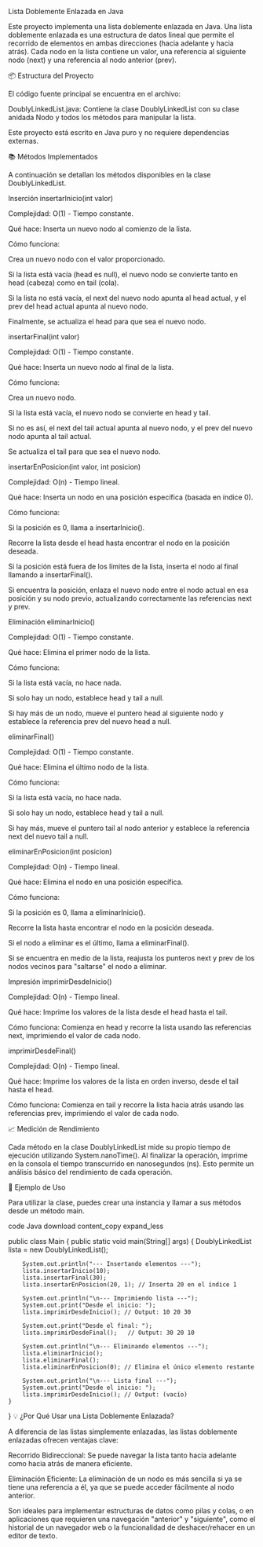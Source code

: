 Lista Doblemente Enlazada en Java

Este proyecto implementa una lista doblemente enlazada en Java. Una lista doblemente enlazada es una estructura de datos lineal que permite el recorrido de elementos en ambas direcciones (hacia adelante y hacia atrás). Cada nodo en la lista contiene un valor, una referencia al siguiente nodo (next) y una referencia al nodo anterior (prev).

📦 Estructura del Proyecto

El código fuente principal se encuentra en el archivo:

DoublyLinkedList.java: Contiene la clase DoublyLinkedList con su clase anidada Nodo y todos los métodos para manipular la lista.

Este proyecto está escrito en Java puro y no requiere dependencias externas.

📚 Métodos Implementados

A continuación se detallan los métodos disponibles en la clase DoublyLinkedList.

Inserción
insertarInicio(int valor)

Complejidad: O(1) - Tiempo constante.

Qué hace: Inserta un nuevo nodo al comienzo de la lista.

Cómo funciona:

Crea un nuevo nodo con el valor proporcionado.

Si la lista está vacía (head es null), el nuevo nodo se convierte tanto en head (cabeza) como en tail (cola).

Si la lista no está vacía, el next del nuevo nodo apunta al head actual, y el prev del head actual apunta al nuevo nodo.

Finalmente, se actualiza el head para que sea el nuevo nodo.

insertarFinal(int valor)

Complejidad: O(1) - Tiempo constante.

Qué hace: Inserta un nuevo nodo al final de la lista.

Cómo funciona:

Crea un nuevo nodo.

Si la lista está vacía, el nuevo nodo se convierte en head y tail.

Si no es así, el next del tail actual apunta al nuevo nodo, y el prev del nuevo nodo apunta al tail actual.

Se actualiza el tail para que sea el nuevo nodo.

insertarEnPosicion(int valor, int posicion)

Complejidad: O(n) - Tiempo lineal.

Qué hace: Inserta un nodo en una posición específica (basada en índice 0).

Cómo funciona:

Si la posición es 0, llama a insertarInicio().

Recorre la lista desde el head hasta encontrar el nodo en la posición deseada.

Si la posición está fuera de los límites de la lista, inserta el nodo al final llamando a insertarFinal().

Si encuentra la posición, enlaza el nuevo nodo entre el nodo actual en esa posición y su nodo previo, actualizando correctamente las referencias next y prev.

Eliminación
eliminarInicio()

Complejidad: O(1) - Tiempo constante.

Qué hace: Elimina el primer nodo de la lista.

Cómo funciona:

Si la lista está vacía, no hace nada.

Si solo hay un nodo, establece head y tail a null.

Si hay más de un nodo, mueve el puntero head al siguiente nodo y establece la referencia prev del nuevo head a null.

eliminarFinal()

Complejidad: O(1) - Tiempo constante.

Qué hace: Elimina el último nodo de la lista.

Cómo funciona:

Si la lista está vacía, no hace nada.

Si solo hay un nodo, establece head y tail a null.

Si hay más, mueve el puntero tail al nodo anterior y establece la referencia next del nuevo tail a null.

eliminarEnPosicion(int posicion)

Complejidad: O(n) - Tiempo lineal.

Qué hace: Elimina el nodo en una posición específica.

Cómo funciona:

Si la posición es 0, llama a eliminarInicio().

Recorre la lista hasta encontrar el nodo en la posición deseada.

Si el nodo a eliminar es el último, llama a eliminarFinal().

Si se encuentra en medio de la lista, reajusta los punteros next y prev de los nodos vecinos para "saltarse" el nodo a eliminar.

Impresión
imprimirDesdeInicio()

Complejidad: O(n) - Tiempo lineal.

Qué hace: Imprime los valores de la lista desde el head hasta el tail.

Cómo funciona: Comienza en head y recorre la lista usando las referencias next, imprimiendo el valor de cada nodo.

imprimirDesdeFinal()

Complejidad: O(n) - Tiempo lineal.

Qué hace: Imprime los valores de la lista en orden inverso, desde el tail hasta el head.

Cómo funciona: Comienza en tail y recorre la lista hacia atrás usando las referencias prev, imprimiendo el valor de cada nodo.

📈 Medición de Rendimiento

Cada método en la clase DoublyLinkedList mide su propio tiempo de ejecución utilizando System.nanoTime(). Al finalizar la operación, imprime en la consola el tiempo transcurrido en nanosegundos (ns). Esto permite un análisis básico del rendimiento de cada operación.

🚀 Ejemplo de Uso

Para utilizar la clase, puedes crear una instancia y llamar a sus métodos desde un método main.

code
Java
download
content_copy
expand_less

public class Main {
  public static void main(String[] args) {
    DoublyLinkedList lista = new DoublyLinkedList();

        System.out.println("--- Insertando elementos ---");
        lista.insertarInicio(10);
        lista.insertarFinal(30);
        lista.insertarEnPosicion(20, 1); // Inserta 20 en el índice 1

        System.out.println("\n--- Imprimiendo lista ---");
        System.out.print("Desde el inicio: ");
        lista.imprimirDesdeInicio(); // Output: 10 20 30

        System.out.print("Desde el final: ");
        lista.imprimirDesdeFinal();   // Output: 30 20 10

        System.out.println("\n--- Eliminando elementos ---");
        lista.eliminarInicio();
        lista.eliminarFinal();
        lista.eliminarEnPosicion(0); // Elimina el único elemento restante

        System.out.println("\n--- Lista final ---");
        System.out.print("Desde el inicio: ");
        lista.imprimirDesdeInicio(); // Output: (vacío)
    }
}
💡 ¿Por Qué Usar una Lista Doblemente Enlazada?

A diferencia de las listas simplemente enlazadas, las listas doblemente enlazadas ofrecen ventajas clave:

Recorrido Bidireccional: Se puede navegar la lista tanto hacia adelante como hacia atrás de manera eficiente.

Eliminación Eficiente: La eliminación de un nodo es más sencilla si ya se tiene una referencia a él, ya que se puede acceder fácilmente al nodo anterior.

Son ideales para implementar estructuras de datos como pilas y colas, o en aplicaciones que requieren una navegación "anterior" y "siguiente", como el historial de un navegador web o la funcionalidad de deshacer/rehacer en un editor de texto.
